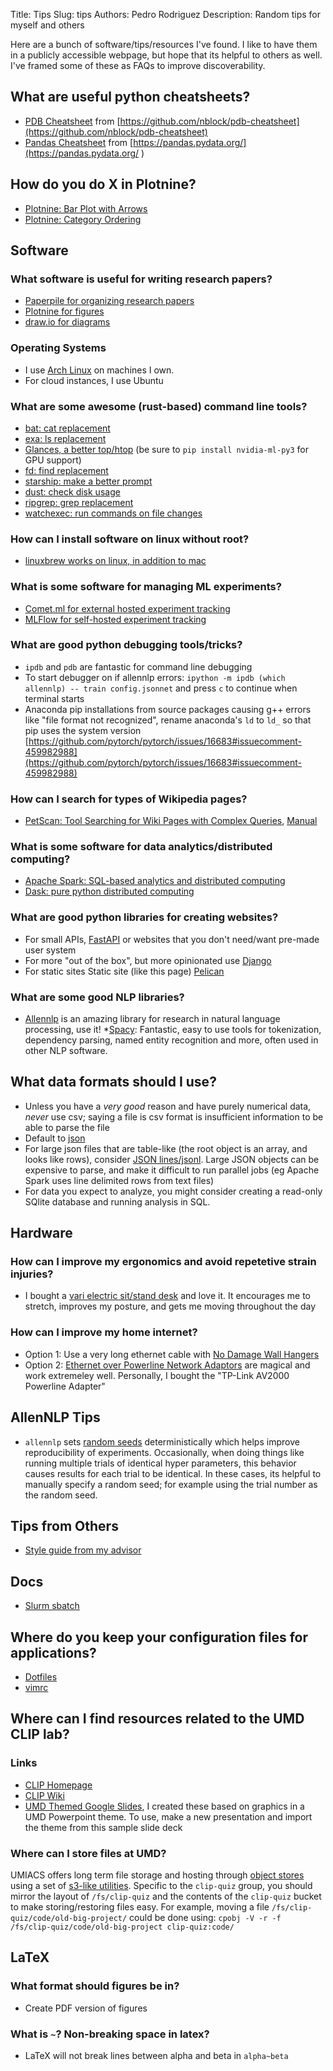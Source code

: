 Title: Tips
Slug: tips
Authors: Pedro Rodriguez
Description: Random tips for myself and others

Here are a bunch of software/tips/resources I've found. I like to have them in a publicly accessible webpage, but hope that its helpful to others as well. I've framed some of these as FAQs to improve discoverability.

## What are useful python cheatsheets?

* [PDB Cheatsheet](static/pdf/pdb-cheatsheet.pdf) from [https://github.com/nblock/pdb-cheatsheet](https://github.com/nblock/pdb-cheatsheet)
* [Pandas Cheatsheet](static/pdf/pandas-cheat-sheet.pdf) from [https://pandas.pydata.org/](https://pandas.pydata.org/
)

## How do you do X in Plotnine?

* [Plotnine: Bar Plot with Arrows](https://colab.research.google.com/drive/1JrTGUftkNVK2RoZyHtAqoIbPPQGxaSj9?usp=sharing)
* [Plotnine: Category Ordering](https://colab.research.google.com/drive/1DBSclyy0USbi4SyANCFAL9ZzWKIyvqwO?usp=sharing)

## Software

### What software is useful for writing research papers?
* [Paperpile for organizing research papers](https://paperpile.com/)
* [Plotnine for figures](https://plotnine.readthedocs.io)
* [draw.io for diagrams](https://draw.io)

### Operating Systems
* I use [Arch Linux](https://www.archlinux.org/) on machines I own.
* For cloud instances, I use Ubuntu

### What are some awesome (rust-based) command line tools?
* [bat: cat replacement](https://github.com/sharkdp/bat)
* [exa: ls replacement](https://the.exa.website/)
* [Glances, a better top/htop](https://nicolargo.github.io/glances/) (be sure to `pip install nvidia-ml-py3` for GPU support)
* [fd: find replacement](https://github.com/sharkdp/fd)
* [starship: make a better prompt](https://starship.rs/)
* [dust: check disk usage](https://github.com/bootandy/dust)
* [ripgrep: grep replacement](https://github.com/BurntSushi/ripgrep)
* [watchexec: run commands on file changes](https://github.com/watchexec/watchexec)

### How can I install software on linux without root?
* [linuxbrew works on linux, in addition to mac](https://docs.brew.sh/Homebrew-on-Linux)

### What is some software for managing ML experiments?
* [Comet.ml for external hosted experiment tracking](https://comet.ml)
* [MLFlow for self-hosted experiment tracking](https://mlflow.org/)

### What are good python debugging tools/tricks?

* `ipdb` and `pdb` are fantastic for command line debugging
* To start debugger on if allennlp errors: `ipython -m ipdb (which allennlp) -- train config.jsonnet` and press `c` to continue when terminal starts
* Anaconda pip installations from source packages causing g++ errors like "file format not recognized", rename anaconda's `ld` to `ld_` so that pip uses the system version [https://github.com/pytorch/pytorch/issues/16683#issuecomment-459982988](https://github.com/pytorch/pytorch/issues/16683#issuecomment-459982988)

### How can I search for types of Wikipedia pages?
* [PetScan: Tool Searching for Wiki Pages with Complex Queries](https://petscan.wmflabs.org/), [Manual](https://meta.wikimedia.org/wiki/PetScan/en)

### What is some software for data analytics/distributed computing?
* [Apache Spark: SQL-based analytics and distributed computing](https://spark.apache.org/)
* [Dask: pure python distributed computing](https://dask.org/)

### What are good python libraries for creating websites?

* For small APIs, [FastAPI](fastapi.tiangolo.com/) or websites that you don't need/want pre-made user system
* For more "out of the box", but more opinionated use [Django](https://www.djangoproject.com/)
* For static sites Static site (like this page) [Pelican](https://docs.getpelican.com/en/stable/)

### What are some good NLP libraries?
* [Allennlp](https://github.com/allenai/allennlp) is an amazing library for research in natural language processing, use it!
*[Spacy](https://spacy.io/): Fantastic, easy to use tools for tokenization, dependency parsing, named entity recognition and more, often used in other NLP software.

## What data formats should I use?

* Unless you have a *very good* reason and have purely numerical data, *never* use csv; saying a file is csv format is insufficient information to be able to parse the file
* Default to [json](https://www.json.org/)
* For large json files that are table-like (the root object is an array, and looks like rows), consider [JSON lines/jsonl](http://jsonlines.org/). Large JSON objects can be expensive to parse, and make it difficult to run parallel jobs (eg Apache Spark uses line delimited rows from text files)
* For data you expect to analyze, you might consider creating a read-only SQlite database and running analysis in SQL.

## Hardware

### How can I improve my ergonomics and avoid repetetive strain injuries?

* I bought a [vari electric sit/stand desk](https://www.vari.com/electric-standing-desk-60x30/FD-ESD6030.html) and love it. It encourages me to stretch, improves my posture, and gets me moving throughout the day

### How can I improve my home internet?

* Option 1: Use a very long ethernet cable with [No Damage Wall Hangers](https://www.amazon.com/slp/no-damage-wall-hangers/6n75kefycjaf38m)
* Option 2: [Ethernet over Powerline Network Adaptors](https://www.amazon.com/Powerline-Computer-Network-Adapters/b?ie=UTF8&node=1194444) are magical and work extremeley well. Personally, I bought the "TP-Link AV2000 Powerline Adapter"

## AllenNLP Tips

* `allennlp` sets [random seeds](https://github.com/allenai/allennlp/blob/v0.9.0/allennlp/common/util.py#L177) deterministically which helps improve reproducibility of experiments. Occasionally, when doing things like running multiple trials of identical hyper parameters, this behavior causes results for each trial to be identical. In these cases, its helpful to manually specify a random seed; for example using the trial number as the random seed.

## Tips from Others
* [Style guide from my advisor](http://users.umiacs.umd.edu/~jbg/static/style.html)

## Docs

* [Slurm sbatch](https://slurm.schedmd.com/sbatch.html)

## Where do you keep your configuration files for applications?

* [Dotfiles](https://github.com/EntilZha/dotfiles)
* [vimrc](https://github.com/EntilZha/dotfiles/blob/master/vimrc)


## Where can I find resources related to the UMD CLIP lab?

### Links
* [CLIP Homepage](https://wiki.umiacs.umd.edu/clip/index.php/Main_Page)
* [CLIP Wiki](https://wiki.umiacs.umd.edu/clip/clipwiki/index.php)
* [UMD Themed Google Slides](https://docs.google.com/presentation/d/11bx0NTp_RpDTiLhj7u-kxJPT-LQGB0zhbvekslYUwns/edit?usp=sharing), I created these based on graphics in a UMD Powerpoint theme. To use, make a new presentation and import the theme from this sample slide deck

### Where can I store files at UMD?

UMIACS offers long term file storage and hosting through [object stores](https://obj.umiacs.umd.edu/obj/) using a set of [s3-like utilities](https://gitlab.umiacs.umd.edu/staff/umobj/tree/master).
Specific to the `clip-quiz` group, you should mirror the layout of `/fs/clip-quiz` and the contents of the `clip-quiz` bucket to make storing/restoring files easy.
For example, moving a file `/fs/clip-quiz/code/old-big-project/` could be done using: `cpobj -V -r -f /fs/clip-quiz/code/old-big-project clip-quiz:code/`

## LaTeX

### What format should figures be in?
* Create PDF version of figures

### What is `~`? Non-breaking space in latex?
* LaTeX will not break lines between alpha and beta in `alpha~beta`

